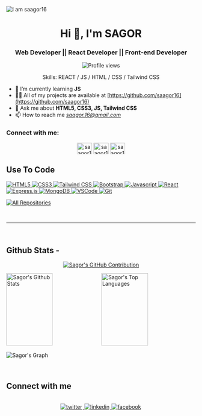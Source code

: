 ![I am saagor16](https://media.licdn.com/dms/image/D5616AQHfvCyZzF9h6A/profile-displaybackgroundimage-shrink_350_1400/0/1719755362557?e=1725494400&v=beta&t=Caltu6Uqne6gHN31--dFYwUKirYRaXohMZCpH69lSIk)

<h1 align="center">Hi 👋, I'm SAGOR</h1>
<h3 align="center">Web Developer || React Developer || Front-end Developer</h3>

<div align="center">

![Profile views](https://komarev.com/ghpvc/?username=saagor16&label=Profile%20views&color=0e75b6&style=flat)

Skills: REACT / JS / HTML / CSS / Tailwind CSS

</div>

- 🌱 I’m currently learning **JS**
- 👨‍💻 All of my projects are available at [https://github.com/saagor16](https://github.com/saagor16)
- 💬 Ask me about **HTML5, CSS3, JS, Tailwind CSS**
- 📫 How to reach me *saagor.16@gmail.com*

<h3 align="left">Connect with me:</h3>

<p align="center">
<a href="https://www.facebook.com/profile.php?id=61551216816741" target="blank"><img align="center" src="https://raw.githubusercontent.com/rahuldkjain/github-profile-readme-generator/master/src/images/icons/Social/facebook.svg" alt="saagor16" height="30" width="40" /></a>
<a href="https://x.com/16Saagor" target="blank"><img align="center" src="https://raw.githubusercontent.com/rahuldkjain/github-profile-readme-generator/master/src/images/icons/Social/twitter.svg" alt="saagor16" height="30" width="40" /></a>
<a href="https://www.linkedin.com/in/saagor/" target="blank"><img align="center" src="https://raw.githubusercontent.com/rahuldkjain/github-profile-readme-generator/master/src/images/icons/Social/linked-in-alt.svg" alt="saagor16" height="30" width="40" /></a>
</p>

## Use To Code

<a href="https://developer.mozilla.org/en-US/docs/Web/HTML" target="_blank">
<img src="https://img.shields.io/badge/HTML5-E34F26?style=for-the-badge&logo=html5&logoColor=white" alt="HTML5" />
</a>
<a href="https://developer.mozilla.org/en-US/docs/Web/CSS" target="_blank">
<img src="https://img.shields.io/badge/CSS3-1572B6?style=for-the-badge&logo=css3&logoColor=white" alt="CSS3" />
</a>
<a href="https://tailwindcss.com/" target="_blank">
<img src="https://img.shields.io/badge/Tailwind_CSS-092749?style=for-the-badge&logo=tailwindcss&logoColor=06B6D4&labelColor=000000" alt="Tailwind CSS" />
</a>
<a href="https://getbootstrap.com/" target="_blank">
<img src="https://img.shields.io/badge/Bootstrap-563D7C?style=for-the-badge&logo=bootstrap&logoColor=white" alt="Bootstrap" />
</a>
<a href="https://developer.mozilla.org/en-US/docs/Web/JavaScript" target="_blank">
<img src="https://img.shields.io/badge/Javascript-F0DB4F?style=for-the-badge&labelColor=black&logo=javascript&logoColor=F0DB4F" alt="Javascript" />
</a>
<a href="https://reactjs.org/" target="_blank">
<img src="https://img.shields.io/badge/-React-61DBFB?style=for-the-badge&labelColor=black&logo=react&logoColor=61DBFB" alt="React" />
</a>
<a href="https://expressjs.com/" target="_blank">
<img src="https://img.shields.io/badge/Express.js-000000?style=for-the-badge&logo=express&logoColor=white" alt="Express.js" />
</a>
<a href="https://www.mongodb.com/" target="_blank">
<img src="https://img.shields.io/badge/MongoDB-4EA94B?style=for-the-badge&logo=mongodb&logoColor=white" alt="MongoDB" />
</a>
<a href="https://code.visualstudio.com/" target="_blank">
<img src="https://img.shields.io/badge/Visual_Studio-0078d7?style=for-the-badge&logo=visual%20studio&logoColor=white" alt="VSCode" />
</a>
<a href="https://git-scm.com/" target="_blank">
<img src="https://img.shields.io/badge/Git-F05032?style=for-the-badge&logo=git&logoColor=white" alt="Git" />
</a>

<br/>



<p align="left">
  <a href="https://github.com/saagor16?tab=repositories" target="_blank"><img alt="All Repositories" title="All Repositories" src="https://img.shields.io/badge/-All%20Repos-2962FF?style=for-the-badge&logo=koding&logoColor=white"/></a>
</p>


<br/>
<hr/>
<br/>

## Github Stats -

<p align="center">
  <a href="https://github.com/saagor16">
    <img src="https://github-profile-summary-cards.vercel.app/api/cards/profile-details?username=saagor16&theme=radical" alt="Sagor's GitHub Contribution"/>
  </a>
</p>

<a> 
  <a href="https://github.com/saagor16"><img alt="Sagor's Github Stats" src="https://denvercoder1-github-readme-stats.vercel.app/api?username=saagor16&show_icons=true&count_private=true&theme=react&border_color=7F3FBF&bg_color=0D1117&title_color=F85D7F&icon_color=F8D866" height="192px" width="49.5%"/></a>
  <a href="https://github.com/saagor16"><img alt="Sagor's Top Languages" src="https://denvercoder1-github-readme-stats.vercel.app/api/top-langs/?username=saagor16&langs_count=8&layout=compact&theme=react&border_color=7F3FBF&bg_color=0D1117&title_color=F85D7F&icon_color=F8D866" height="192px" width="49.5%"/></a>
  <br/>
</a>

![Sagor's Graph](https://github-readme-activity-graph.vercel.app/graph?username=saagor16&custom_title=Sagor's%20GitHub%20Activity%20Graph&bg_color=0D1117&color=7F3FBF&line=7F3FBF&point=7F3FBF&area_color=FFFFFF&title_color=FFFFFF&area=true)

<br/>

## Connect with me

<div align="center">
<br/>
<a href="https://x.com/16Saagor" target="_blank">
<img src=https://img.shields.io/badge/twitter-%2300acee.svg?&style=for-the-badge&logo=twitter&logoColor=white alt=twitter style="margin-bottom: 5px; margin-right: 2px;" />
</a>
<a href="https://www.linkedin.com/in/saagor/" target="_blank">
<img src=https://img.shields.io/badge/linkedin-%231E77B5.svg?&style=for-the-badge&logo=linkedin&logoColor=white alt=linkedin style="margin-bottom: 5px; margin-right: 2px;" />
</a>
<a href="https://www.facebook.com/profile.php?id=61551216816741" target="_blank">
<img src=https://img.shields.io/badge/facebook-%232E87FB.svg?&style=for-the-badge&logo=facebook&logoColor=white alt=facebook style="margin-bottom: 5px; margin-right: 2px;" />
</a>  
</div>
